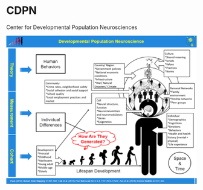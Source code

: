 # CDPN
Center for Developmental Population Neurosciences

![CDPN Logo](https://github.com/zuoxinian/CDPN/blob/master/dpn-logo.png)
